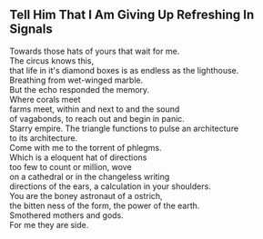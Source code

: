 Tell Him That I Am Giving Up Refreshing In Signals
--------------------------------------------------
Towards those hats of yours that wait for me.  
The circus knows this,  
that life in it's diamond boxes is as endless as the lighthouse.  
Breathing from wet-winged marble.  
But the echo responded the memory.  
Where corals meet  
farms meet, within and next to and the sound  
of vagabonds, to reach out and begin in panic.  
Starry empire. The triangle functions to pulse an architecture  
to its architecture.  
Come with me to the torrent of phlegms.  
Which is a eloquent hat of directions  
too few to count or million, wove  
on a cathedral or in the changeless writing  
directions of the ears, a calculation in your shoulders.  
You are the boney astronaut of a ostrich,  
the bitten ness of the form, the power of the earth.  
Smothered mothers and gods.  
For me they are side.  
